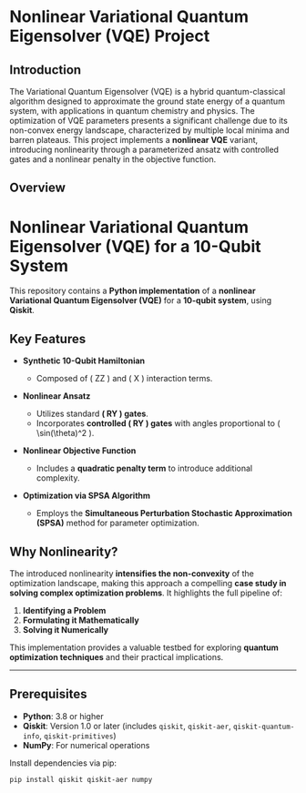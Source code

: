 # Nonlinear Variational Quantum Eigensolver (VQE) Project

## Introduction
The Variational Quantum Eigensolver (VQE) is a hybrid quantum-classical algorithm designed to approximate the ground state energy of a quantum system, with applications in quantum chemistry and physics. The optimization of VQE parameters presents a significant challenge due to its non-convex energy landscape, characterized by multiple local minima and barren plateaus. This project implements a **nonlinear VQE** variant, introducing nonlinearity through a parameterized ansatz with controlled gates and a nonlinear penalty in the objective function.

## Overview
# Nonlinear Variational Quantum Eigensolver (VQE) for a 10-Qubit System

This repository contains a **Python implementation** of a **nonlinear Variational Quantum Eigensolver (VQE)** for a **10-qubit system**, using **Qiskit**.  

## Key Features  

- **Synthetic 10-Qubit Hamiltonian**  
  - Composed of \( ZZ \) and \( X \) interaction terms.  

- **Nonlinear Ansatz**  
  - Utilizes standard **\( RY \) gates**.  
  - Incorporates **controlled \( RY \) gates** with angles proportional to \( \sin(\theta)^2 \).  

- **Nonlinear Objective Function**  
  - Includes a **quadratic penalty term** to introduce additional complexity.  

- **Optimization via SPSA Algorithm**  
  - Employs the **Simultaneous Perturbation Stochastic Approximation (SPSA)** method for parameter optimization.  

## Why Nonlinearity?  

The introduced nonlinearity **intensifies the non-convexity** of the optimization landscape, making this approach a compelling **case study in solving complex optimization problems**. It highlights the full pipeline of:  

1. **Identifying a Problem**  
2. **Formulating it Mathematically**  
3. **Solving it Numerically**  

This implementation provides a valuable testbed for exploring **quantum optimization techniques** and their practical implications.  

---


## Prerequisites
- **Python**: 3.8 or higher
- **Qiskit**: Version 1.0 or later (includes `qiskit`, `qiskit-aer`, `qiskit-quantum-info`, `qiskit-primitives`)
- **NumPy**: For numerical operations

Install dependencies via pip:
```bash
pip install qiskit qiskit-aer numpy
